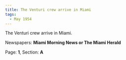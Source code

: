 ```yaml
---  
title: The Venturi crew arrive in Miami  
tags:  
  - May 1954  
---  
```

  
The Venturi crew arrive in Miami.  
  
Newspapers: **Miami Morning News or The Miami Herald**  
  
Page: **1**, Section: **A** 
